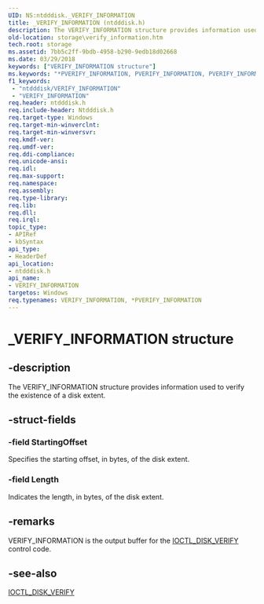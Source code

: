 ```yaml
---
UID: NS:ntdddisk._VERIFY_INFORMATION
title: _VERIFY_INFORMATION (ntdddisk.h)
description: The VERIFY_INFORMATION structure provides information used to verify the existence of a disk extent.
old-location: storage\verify_information.htm
tech.root: storage
ms.assetid: 7bb5c2ff-9bdb-4958-b290-9edb18d02668
ms.date: 03/29/2018
keywords: ["VERIFY_INFORMATION structure"]
ms.keywords: "*PVERIFY_INFORMATION, PVERIFY_INFORMATION, PVERIFY_INFORMATION structure pointer [Storage Devices], VERIFY_INFORMATION, VERIFY_INFORMATION structure [Storage Devices], _VERIFY_INFORMATION, ntdddisk/PVERIFY_INFORMATION, ntdddisk/VERIFY_INFORMATION, storage.verify_information, structs-disk_fbed0038-effc-40d8-8814-921dfd627a94.xml"
f1_keywords:
 - "ntdddisk/VERIFY_INFORMATION"
 - "VERIFY_INFORMATION"
req.header: ntdddisk.h
req.include-header: Ntdddisk.h
req.target-type: Windows
req.target-min-winverclnt: 
req.target-min-winversvr: 
req.kmdf-ver: 
req.umdf-ver: 
req.ddi-compliance: 
req.unicode-ansi: 
req.idl: 
req.max-support: 
req.namespace: 
req.assembly: 
req.type-library: 
req.lib: 
req.dll: 
req.irql: 
topic_type:
- APIRef
- kbSyntax
api_type:
- HeaderDef
api_location:
- ntdddisk.h
api_name:
- VERIFY_INFORMATION
targetos: Windows
req.typenames: VERIFY_INFORMATION, *PVERIFY_INFORMATION
---
```


# _VERIFY_INFORMATION structure


## -description


The VERIFY_INFORMATION structure provides information used to verify the existence of a disk extent.  


## -struct-fields




### -field StartingOffset

Specifies the starting offset, in bytes, of the disk extent. 


### -field Length

Indicates the length, in bytes, of the disk extent. 


## -remarks



VERIFY_INFORMATION is the output buffer for the <a href="https://docs.microsoft.com/windows-hardware/drivers/ddi/ntdddisk/ni-ntdddisk-ioctl_disk_verify">IOCTL_DISK_VERIFY</a> control code.




## -see-also




<a href="https://docs.microsoft.com/windows-hardware/drivers/ddi/ntdddisk/ni-ntdddisk-ioctl_disk_verify">IOCTL_DISK_VERIFY</a>
 

 

